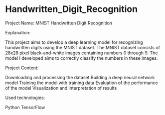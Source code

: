 # Handwritten_Digit_Recognition
Project Name: MNIST Handwritten Digit Recognition

Explanation:

This project aims to develop a deep learning model for recognizing handwritten digits using the MNIST dataset. The MNIST dataset consists of 28x28 pixel black-and-white images containing numbers 0 through 9. The model I developed aims to correctly classify the numbers in these images.

Project Content:

Downloading and processing the dataset
Building a deep neural network model
Training the model with training data
Evaluation of the performance of the model
Visualization and interpretation of results

Used technologies:

Python
TensorFlow

